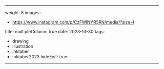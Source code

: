 
---
weight: 8
images:
- https://www.instagram.com/p/CzFWlNYR5RN/media/?size=l

title:
multipleColumn: true
date: 2023-10-30
tags:
- drawing
- illustration
- inktober
- inktober2023
hideExif: true
---

